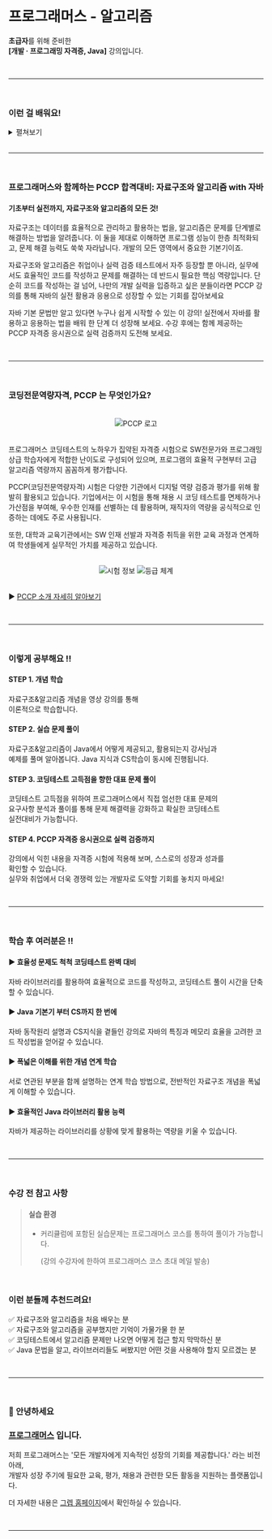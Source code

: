 # 프로그래머스 - 알고리즘

**초급자**를 위해 준비한  
**[개발 · 프로그래밍 자격증, Java]** 강의입니다.

<br>
<hr>
<br>

### 이런 걸 배워요!

<details>
<summary>펼쳐보기</summary>

<br>
  
  <details>
  <summary>섹션 1. 시작하기</summary>
  
  - [ ] [강의] 1-1. 강의소개
  - [ ] [강의] 1-2. 컴퓨터가 데이터를 다루는 방법
  - [ ] [강의] 1-3. 시간복잡도
  - [ ] [강의 자료] 자료구조와 알고리즘
  - [ ] [강의 자료] Java API Document Guide
  - [ ] 프로그래머스 실습 및 PCCP 응시권 신청
  
  <br>
  
  </details>
  
  <details>
  <summary>섹션 2. List(리스트)</summary>
  
  - [ ] [강의] 2-1. Array 와 List
  - [ ] [강의] 2-2. (Coding) Java 의 List
  - [ ] [실습] 2-1. 최대값 인덱스 구하기
  - [ ] [실습] 2-2. 순열 검사
  - [ ] [실습] 2-3. 자연수 뒤집어 배열로 만들기
  - [ ] [실습 풀이] 2-1. 최대값 인덱스 구하기
  - [ ] [실습 풀이] 2-2. 순열 검사
  - [ ] [실습 풀이] 2-3. 자연수 뒤집어 배열로 만들기
  - [ ] [강의자료] List(리스트)
  
  <br>
  
  </details>
  
  <details>
  <summary>섹션 3. Map(맵)</summary>
  
  - [ ] [강의] 3-1. Map 개요
  - [ ] [강의] 3-2. (Coding) Map, java.util.Map
  - [ ] [실습] 3-1. 폰켓몬
  - [ ] [실습] 3-2. 완주하지 못한 선수
  - [ ] [실습] 3-3. 위장
  - [ ] [실습 풀이] 3-1. 폰켓몬
  - [ ] [실습 풀이] 3-2. 완주하지 못한 선수
  - [ ] [실습 풀이] 3-3. 위장
  - [ ] [강의 자료] Map(맵)
  
  <br>
  
  </details>
  
  <details>
  <summary>섹션 4. Set(집합)</summary>
  
  - [ ] [강의] 4-1. 집합(Set), 교집합, 합집합, 차집합
  - [ ] [강의] 4-2 (Coding) Set, java.util.Set
  - [ ] [실습] 4-1. 로또 번호 검출기
  - [ ] [실습] 4-2. 끝말 잇기
  - [ ] [실습] 4-3. 같은 숫자는 싫어
  - [ ] [실습 풀이] 4-1. 로또 번호 검출기
  - [ ] [실습 풀이] 4-2. 끝말 잇기
  - [ ] [실습 풀이] 4-3. 같은 숫자는 싫어
  - [ ] [강의 자료] Set(집합)
  
  <br>
  
  </details>
  
  <details>
  <summary>섹션 5. Stack/Queue(스택, 큐)</summary>
  
  - [ ] [강의] 5-1. Stack/Queue 개요
  - [ ] [강의] 5-2. (Coding) Stack, Queue, Deque
  - [ ] [실습] 5-1. 올바른 괄호
  - [ ] [실습] 5-2. 기능 개발
  - [ ] [실습] 5-3. 주식 가격
  - [ ] [실습] 5-4. 프린터
  - [ ] [실습 풀이] 5-1. 올바른 괄호
  - [ ] [실습 풀이] 5-2. 기능 개발
  - [ ] [실습 풀이] 5-3. 주식 가격
  - [ ] [실습 풀이] 5-4. 프린터
  - [ ] [강의 자료] Stack/Queue(스택, 큐)
  
  <br>
  
  </details>
  
  <details>
  <summary>섹션 6. Linear Search(선형탐색)</summary>
  
  - [ ] [강의] 6-1. 선형탐색
  - [ ] [강의] 6-2. (Coding) Object의 비교&대소비교, Collection.search
  - [ ] [실습] 6-1. 전화번호 목록
  - [ ] [실습] 6-2. 문자열 내 p와 y의 개수
  - [ ] [실습] 6-3. 스킬트리
  - [ ] [실습 풀이] 6-1. 전화번호 목록
  - [ ] [실습 풀이] 6-2. 문자열 내 p와 y의 개수
  - [ ] [실습 풀이] 6-3. 스킬트리
  - [ ] [강의 자료] Linear Search(선형탐색)
  
  <br>
  
  </details>
  
  <details>
  <summary>섹션 7. Sort(정렬)</summary>
  
  - [ ] [강의] 7-1. 다양한 정렬 알고리즘
  - [ ] [강의] 7-2. (Coding) 정렬, Collection.sort
  - [ ] [실습] 7-1. 제일 작은 수 제거하기
  - [ ] [실습] 7-2. 문자열 내 마음대로 정렬하기
  - [ ] [실습] 7-3. JadenCase 문자열 만들기
  - [ ] [실습] 7-4. H-Index
  - [ ] [실습 풀이] 7-1. 제일 작은 수 제거하기
  - [ ] [실습 풀이] 7-2. 문자열 내 마음대로 정렬하기
  - [ ] [실습 풀이] 7-3. JadenCase 문자열 만들기
  - [ ] [실습 풀이] 7-4. H-Index
  - [ ] [강의 자료] Sort(정렬)
  - [ ] [강의자료] Sort(정렬) 소스코드
  
  <br>
  
  </details>
  
  <details>
  <summary>섹션 8. Graph와 Non-Linear Search(그래프와 비선형 탐색)</summary>
  
  - [ ] [강의] 8-1. Graph 개요
  - [ ] [강의] 8-2. (Coding) graph, BFS/DFS
  - [ ] [실습] 8-1. 네트워크
  - [ ] [실습] 8-2. 타겟 넘버
  - [ ] [실습] 8-3. 단어변환
  - [ ] [실습] 8-4. 게임 맵 최단거리
  - [ ] [실습 풀이] 8-1. 네트워크
  - [ ] [실습 풀이] 8-2. 타겟 넘버
  - [ ] [실습 풀이] 8-3. 단어변환
  - [ ] [실습 풀이] 8-4. 게임 맵 최단거리
  - [ ] [강의 자료] Graph(그래프)
  - [ ] [강의자료] Graph(그래프) 소스코드
  
  <br>
  
  </details>
  
  <details>
  <summary>섹션 9. Tree(트리)</summary>
  
  - [ ] [강의] 9.1 Tree 개요
  - [ ] [강의] 9.2 Binary Search Tree의 동작. Heap 의 동작, Tree 가 응용된 Java Collection
  - [ ] [실습] 9-1. 더 맵게
  - [ ] [실습] 9-2. 가장 먼 노드
  - [ ] [실습] 9-3. 순위
  - [ ] [실습 풀이] 9-1. 더 맵게
  - [ ] [실습 풀이] 9-2. 가장 먼 노드
  - [ ] [실습 풀이] 9-3. 순위
  - [ ] [강의 자료] Tree(트리)
  
  <br>
  
  </details>
  
  <details>
  <summary>섹션 10. 그리디(Greedy) 대표 문제 풀이</summary>
  
  - [ ] [실습] Step 1. 기지국 설치 직접 풀어보기
  - [ ] [강의] Step 2. 지문 이해 및 풀이 계획 세우기
  - [ ] [강의] Step 3. 강사의 풀이 엿보기
  
  <br>
  
  </details>
  
  <details>
  <summary>섹션 11. 정렬(Sort) 대표 문제 풀이</summary>
  
  - [ ] [실습] Step 1. 가장 큰 수 직접 풀어보기
  - [ ] [강의] Step 2. 지문 이해 및 풀이 계획 세우기
  - [ ] [강의] Step 3. 강사의 풀이 엿보기
  
  <br>
  
  </details>
  
  <details>
  <summary>섹션 12. 이분탐색(Binary Search) 대표 문제 풀이</summary>
  
  - [ ] [실습] Step 1. 숫자 게임 직접 풀어보기
  - [ ] [강의] Step 2. 지문 이해 및 풀이 계획 세우기
  - [ ] [강의] Step 3. 강사의 풀이 엿보기
  
  <br>
  
  </details>
  
  <details>
  <summary>섹션 13. 시뮬레이션(Simulation) 대표 문제: 숫자 게임</summary>
  
  - [ ] [실습] Step 1. 숫자 게임 직접 풀어보기
  - [ ] [강의] Step 2. 지문 이해 및 풀이 계획 세우기
  - [ ] [강의] Step 3. 강사의 풀이 엿보기
  
  <br>
  
  </details>
  
  <details>
  <summary>섹션 14. 해시(Hash) 대표 문제</summary>
  
  - [ ] [실습] Step 1. 위장 직접 풀어보기
  - [ ] [강의] Step 2. 지문 이해 및 풀이 계획 세우기
  - [ ] [강의] Step 3. 강사의 풀이 엿보기
  
  <br>
  
  </details>
  
  <details>
  <summary>섹션 15. 너비우선탐색(BFS) /깊이우선탐색(DFS) 대표 문제</summary>
  
  - [ ] [BFS][실습] Step 1. 게임 맵 최단거리 직접 풀어보기
  - [ ] [BFS][강의] Step 2. 지문 이해 및 풀이 계획 세우기
  - [ ] [BFS][강의] Step 3. 강사의 풀이 엿보기
  - [ ] [DFS][실습] Step 1. 올바른 괄호의 개수 직접 풀어보기
  - [ ] [DFS][강의] Step 2. 지문 이해 및 풀이 계획 세우기
  - [ ] [DFS][강의] Step 3. 강사의 풀이 엿보기
  
  <br>
  
  </details>
  
  <details>
  <summary>섹션 16. 동적계획법(Dynamic Programming) 대표 문제</summary>
  
  - [ ] [실습] Step 1. 정수 삼각형 직접 풀어보기
  - [ ] [강의] Step 2. 지문 이해 및 풀이 계획 세우기
  - [ ] [강의] Step 3. 강사의 풀이 엿보기
  
  <br>

  </details>
</details>

<br>
<hr>
<br>

### 프로그래머스와 함께하는 PCCP 합격대비: 자료구조와 알고리즘 with 자바

#### 기초부터 실전까지, 자료구조와 알고리즘의 모든 것!

자료구조는 데이터를 효율적으로 관리하고 활용하는 법을, 알고리즘은 문제를 단계별로 해결하는 방법을 알려줍니다. 이 둘을 제대로 이해하면 프로그램 성능이 한층 최적화되고, 문제 해결 능력도 쑥쑥 자라납니다. 개발의 모든 영역에서 중요한 기본기이죠.

자료구조와 알고리즘은 취업이나 실력 검증 테스트에서 자주 등장할 뿐 아니라, 실무에서도 효율적인 코드를 작성하고 문제를 해결하는 데 반드시 필요한 핵심 역량입니다. 단순히 코드를 작성하는 걸 넘어, 나만의 개발 실력을 입증하고 싶은 분들이라면 PCCP 강의를 통해 자바의 실전 활용과 응용으로 성장할 수 있는 기회를 잡아보세요

자바 기본 문법만 알고 있다면 누구나 쉽게 시작할 수 있는 이 강의! 실전에서 자바를 활용하고 응용하는 법을 배워 한 단계 더 성장해 보세요. 수강 후에는 함께 제공하는 PCCP 자격증 응시권으로 실력 검증까지 도전해 보세요.

<br>
<hr>
<br>

### 코딩전문역량자격, PCCP 는 무엇인가요?

<br>

<div align="center">
 <img src="https://cdn.inflearn.com/public/files/courses/335275/builder/01jb91hasvnn1yfjeh6gc9sx8m?w=960" alt="PCCP 로고">
</div>

<br>

프로그래머스 코딩테스트의 노하우가 집약된 자격증 시험으로 SW전문가와 프로그래밍 상급 학습자에게 적합한 난이도로 구성되어 있으며, 프로그램의 효율적 구현부터 고급 알고리즘 역량까지 꼼꼼하게 평가합니다.

PCCP(코딩전문역량자격) 시험은 다양한 기관에서 디지털 역량 검증과 평가를 위해 활발히 활용되고 있습니다. 기업에서는 이 시험을 통해 채용 시 코딩 테스트를 면제하거나 가산점을 부여해, 우수한 인재를 선별하는 데 활용하며, 재직자의 역량을 공식적으로 인증하는 데에도 주로 사용됩니다.

또한, 대학과 교육기관에서는 SW 인재 선발과 자격증 취득을 위한 교육 과정과 연계하여 학생들에게 실무적인 가치를 제공하고 있습니다.

<br>

<div align="center">
 <img src="https://cdn.inflearn.com/public/files/courses/335275/builder/01jb91j859406t5a57qjdn08h5?w=960" alt="시험 정보">
 <img src="https://cdn.inflearn.com/public/files/courses/335275/builder/01jb91jny2h240qygcvwyw709r?w=960" alt="등급 체계">
</div>

<br>

▶ [PCCP 소개 자세히 알아보기](https://certi.programmers.co.kr/about/pccp)

<br>
<hr>
<br>

### 이렇게 공부해요 !!

#### STEP 1. 개념 학습
자료구조&알고리즘 개념을 영상 강의를 통해  
이론적으로 학습합니다.

#### STEP 2. 실습 문제 풀이 
자료구조&알고리즘이 Java에서 어떻게 제공되고, 활용되는지 강사님과  
예제를 풀며 알아봅니다. Java 지식과 CS학습이 동시에 진행됩니다.

#### STEP 3. 코딩테스트 고득점을 향한 대표 문제 풀이
코딩테스트 고득점을 위하여 프로그래머스에서 직접 엄선한 대표 문제의  
요구사항 분석과 풀이를 통해 문제 해결력을 강화하고 확실한 코딩테스트  
실전대비가 가능합니다.

#### STEP 4. PCCP 자격증 응시권으로 실력 검증까지
강의에서 익힌 내용을 자격증 시험에 적용해 보며, 스스로의 성장과 성과를  
확인할 수 있습니다.  
실무와 취업에서 더욱 경쟁력 있는 개발자로 도약할 기회를 놓치지 마세요!

<br>
<hr>
<br>

### 학습 후 여러분은 !!

#### ▶ 효율성 문제도 척척 코딩테스트 완벽 대비
자바 라이브러리를 활용하여 효율적으로 코드를 작성하고, 코딩테스트 풀이 시간을 단축할 수 있습니다.

#### ▶ Java 기본기 부터 CS까지 한 번에
자바 동작원리 설명과 CS지식을 곁들인 강의로 자바의 특징과 메모리 효율을 고려한 코드 작성법을 얻어갈 수 있습니다.

#### ▶ 폭넓은 이해를 위한 개념 연계 학습
서로 연관된 부분을 함께 설명하는 연계 학습 방법으로, 전반적인 자료구조 개념을 폭넓게 이해할 수 있습니다.

#### ▶ 효율적인 Java 라이브러리 활용 능력
자바가 제공하는 라이브러리를 상황에 맞게 활용하는 역량을 키울 수 있습니다.

<br>
<hr>
<br>

### 수강 전 참고 사항

>
> #### 실습 환경
> - 커리큘럼에 포함된 실습문제는 프로그래머스 코스를 통하여 풀이가 가능합니다.
> 
>   (강의 수강자에 한하여 프로그래머스 코스 초대 메일 발송)
> 

<br>

### 이런 분들께 추천드려요!

✅ 자료구조와 알고리즘을 처음 배우는 분  
✅ 자료구조와 알고리즘을 공부했지만 기억이 가물가물 한 분  
✅ 코딩테스트에서 알고리즘 문제만 나오면 어떻게 접근 할지 막막하신 분  
✅ Java 문법을 알고, 라이브러리들도 써봤지만 어떤 것을 사용해야 할지 모르겠는 분

<br>
<hr>
<br>

### 👋 안녕하세요
### [프로그래머스](https://www.inflearn.com/users/1480893/@grepp) 입니다.

저희 프로그래머스는 '모든 개발자에게 지속적인 성장의 기회를 제공합니다.' 라는 비전 아래,  
개발자 성장 주기에 필요한 교육, 평가, 채용과 관련한 모든 활동을 지원하는 플랫폼입니다.

더 자세한 내용은 [그렙 홈페이지](https://www.grepp.co/)에서 확인하실 수 있습니다.

<br>
<hr>
